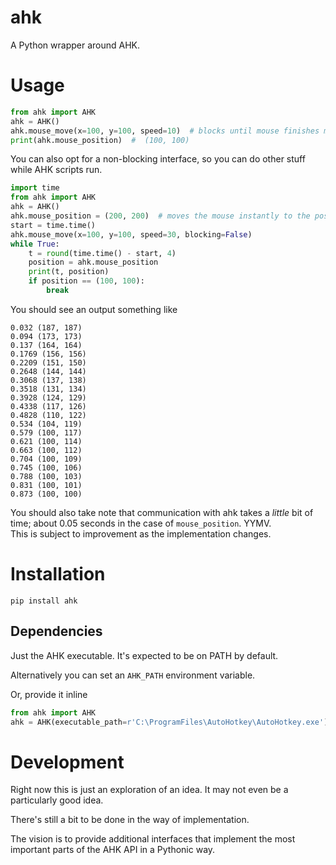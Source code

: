 # ahk

A Python wrapper around AHK.

# Usage

```python
from ahk import AHK
ahk = AHK()
ahk.mouse_move(x=100, y=100, speed=10)  # blocks until mouse finishes moving
print(ahk.mouse_position)  #  (100, 100)
```

You can also opt for a non-blocking interface, so you can do other stuff while AHK scripts run.

```python
import time
from ahk import AHK
ahk = AHK()
ahk.mouse_position = (200, 200)  # moves the mouse instantly to the position
start = time.time()
ahk.mouse_move(x=100, y=100, speed=30, blocking=False)
while True:
    t = round(time.time() - start, 4)
    position = ahk.mouse_position
    print(t, position)
    if position == (100, 100):
        break
```

You should see an output something like

```
0.032 (187, 187)
0.094 (173, 173)
0.137 (164, 164)
0.1769 (156, 156)
0.2209 (151, 150)
0.2648 (144, 144)
0.3068 (137, 138)
0.3518 (131, 134)
0.3928 (124, 129)
0.4338 (117, 126)
0.4828 (110, 122)
0.534 (104, 119)
0.579 (100, 117)
0.621 (100, 114)
0.663 (100, 112)
0.704 (100, 109)
0.745 (100, 106)
0.788 (100, 103)
0.831 (100, 101)
0.873 (100, 100)
```

You should also take note that communication with ahk takes a *little* bit of time; about 0.05 seconds in 
the case of `mouse_position`. YYMV.  
This is subject to improvement as the implementation changes.

# Installation

```
pip install ahk
```

## Dependencies

Just the AHK executable. It's expected to be on PATH by default. 

Alternatively you can set an `AHK_PATH` environment variable. 

Or, provide it inline

```python
from ahk import AHK
ahk = AHK(executable_path=r'C:\ProgramFiles\AutoHotkey\AutoHotkey.exe')
```

# Development

Right now this is just an exploration of an idea. It may not even be a particularly good idea.

There's still a bit to be done in the way of implementation.

The vision is to provide additional interfaces that implement the most important parts of the AHK API in a Pythonic way.